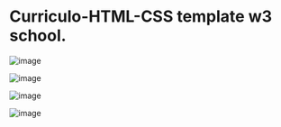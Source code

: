 # Curriculo-HTML-CSS template w3 school.

![image](https://github.com/user-attachments/assets/df9bf60e-4f81-4c49-8c37-1e1c2e1e4f8f)

![image](https://github.com/user-attachments/assets/968f72e8-05ba-49c6-abf5-b25d4002424e)

![image](https://github.com/user-attachments/assets/1a314e5f-cbb1-4ec3-b536-a3267143c193)

![image](https://github.com/user-attachments/assets/307a7ce8-b34e-4c96-a2a7-88729eaefd15)
